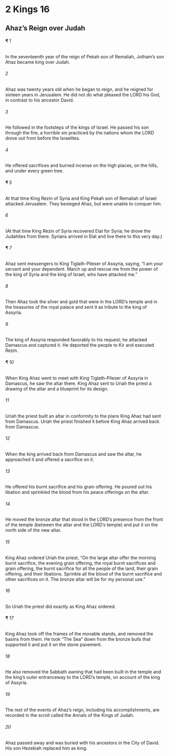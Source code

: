 # 2 Kings 16
## Ahaz’s Reign over Judah
###### ¶ 1
In the seventeenth year of the reign of Pekah son of Remaliah, Jotham’s son Ahaz became king over Judah.
###### 2
Ahaz was twenty years old when he began to reign, and he reigned for sixteen years in Jerusalem. He did not do what pleased the LORD his God, in contrast to his ancestor David.
###### 3
He followed in the footsteps of the kings of Israel. He passed his son through the fire, a horrible sin practiced by the nations whom the LORD drove out from before the Israelites.
###### 4
He offered sacrifices and burned incense on the high places, on the hills, and under every green tree.
###### ¶ 5
At that time King Rezin of Syria and King Pekah son of Remaliah of Israel attacked Jerusalem. They besieged Ahaz, but were unable to conquer him.
###### 6
(At that time King Rezin of Syria recovered Elat for Syria; he drove the Judahites from there. Syrians arrived in Elat and live there to this very day.)
###### ¶ 7
Ahaz sent messengers to King Tiglath-Pileser of Assyria, saying, “I am your servant and your dependent. March up and rescue me from the power of the king of Syria and the king of Israel, who have attacked me.”
###### 8
Then Ahaz took the silver and gold that were in the LORD’s temple and in the treasuries of the royal palace and sent it as tribute to the king of Assyria.
###### 9
The king of Assyria responded favorably to his request; he attacked Damascus and captured it. He deported the people to Kir and executed Rezin.
###### ¶ 10
When King Ahaz went to meet with King Tiglath-Pileser of Assyria in Damascus, he saw the altar there. King Ahaz sent to Uriah the priest a drawing of the altar and a blueprint for its design.
###### 11
Uriah the priest built an altar in conformity to the plans King Ahaz had sent from Damascus. Uriah the priest finished it before King Ahaz arrived back from Damascus.
###### 12
When the king arrived back from Damascus and saw the altar, he approached it and offered a sacrifice on it.
###### 13
He offered his burnt sacrifice and his grain offering. He poured out his libation and sprinkled the blood from his peace offerings on the altar.
###### 14
He moved the bronze altar that stood in the LORD’s presence from the front of the temple (between the altar and the LORD’s temple) and put it on the north side of the new altar.
###### 15
King Ahaz ordered Uriah the priest, “On the large altar offer the morning burnt sacrifice, the evening grain offering, the royal burnt sacrifices and grain offering, the burnt sacrifice for all the people of the land, their grain offering, and their libations. Sprinkle all the blood of the burnt sacrifice and other sacrifices on it. The bronze altar will be for my personal use.”
###### 16
So Uriah the priest did exactly as King Ahaz ordered.
###### ¶ 17
King Ahaz took off the frames of the movable stands, and removed the basins from them. He took “The Sea” down from the bronze bulls that supported it and put it on the stone pavement.
###### 18
He also removed the Sabbath awning that had been built in the temple and the king’s outer entranceway to the LORD’s temple, on account of the king of Assyria.
###### 19
The rest of the events of Ahaz’s reign, including his accomplishments, are recorded in the scroll called the Annals of the Kings of Judah.
###### 20
Ahaz passed away and was buried with his ancestors in the City of David. His son Hezekiah replaced him as king.
